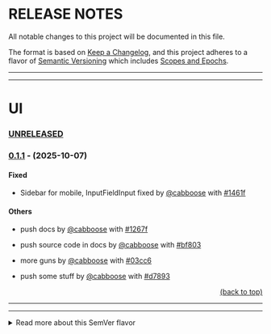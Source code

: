 # RELEASE NOTES

All notable changes to this project will be documented in this file.

The format is based on [Keep a Changelog](https://keepachangelog.com/en/1.0.0/),
and this project adheres to a flavor of [Semantic Versioning](https://semver.org/spec/v2.0.0.html)
which includes [Scopes and Epochs](#epoch-scoped-semver).

---


-----------------------

# UI

### [UNRELEASED](https://github.com/shayanhabibi/Partas.Solid.UIKit/compare/_%28UI%29_0.1.1...HEAD)

### [0.1.1](https://github.com/shayanhabibi/Partas.Solid.UIKit/compare/_%28UI%29_0.1.0..._%28UI%29_0.1.1) - (2025-10-07)

#### <!-- 2 --> Fixed

* Sidebar for mobile, InputFieldInput fixed by [@cabboose](https://github.com/cabboose) with [#1461f](https://github.com/shayanhabibi/Partas.Solid.UIKit/commit/1461f2feca1e691d47b29325bb150827d1a421af)
  

#### <!-- 6 --> Others

* push docs by [@cabboose](https://github.com/cabboose) with [#1267f](https://github.com/shayanhabibi/Partas.Solid.UIKit/commit/1267fd5a5027ef7216e7d1588b686f8da5dbdffc)
  

* push source code in docs by [@cabboose](https://github.com/cabboose) with [#bf803](https://github.com/shayanhabibi/Partas.Solid.UIKit/commit/bf803e1cfeebcad51aa6c4f0c8e7d40c26365cbb)
  

* more guns by [@cabboose](https://github.com/cabboose) with [#03cc6](https://github.com/shayanhabibi/Partas.Solid.UIKit/commit/03cc6bf6c5637e0c628ff71d73281c15c2750630)
  

* push some stuff by [@cabboose](https://github.com/cabboose) with [#d7893](https://github.com/shayanhabibi/Partas.Solid.UIKit/commit/d7893a2e729b9d3f7a71d51cad8eae985a54566b)
  

<div align="right"><a href="#quick-navigation">(back to top)</a></div>

-----------------------


---

<details>
<summary>Read more about this SemVer flavor</summary>

### Epoch Scoped SemVer

This flavor adds an optional marketable value called an `EPOCH`.
There is also an optional disambiguating `SCOPE` identifier for delineating tags for packages in a mono repo.

<blockquote>The motivation for this is to prevent resistance to utilising SemVer major bumps
correctly, by allowing a separate marketable identifier which is easily compatible
with the current SemVer spec.</blockquote>


An Epoch/Scope (*Sepoch*) is an OPTIONAL prefix to a typical SemVer.

* A Sepoch MUST BE bounded by `_` underscores `_`.
* The identifiers MUST BE ALPHABETICAL (A-Za-z) identifiers.
* The Epoch SHOULD BE upper case
* The Epoch MUST come before the Scope, if both are present.
* The Scope MUST additionally be bounded by `(` parenthesis `)`.
* The Scope SHOULD BE capitalised/pascal cased.
* A Sepoch CAN BE separated from SemVer by a single white space where this is allowed (ie not allowed in git tags).
* Epoch DOES NOT influence precedence.
* Scope MUST uniquely identify a single components versioning.
* Different scopes CANNOT BE compared for precedence.
* A SemVer without a Scope CAN BE compared to a Scoped SemVer for compatibility. But caution is advised.

> There is no enforcement for ordering EPOCHs in this spec, as it
would be overly restrictive and yield little value since we can delineate and
earlier EPOCH from a later EPOCH by the SemVers.

#### Example

```mermaid
gitGraph
commit tag: "_ALPS_1.2.3"
branch develop
commit id: "add: ..."
commit
checkout main
cherry-pick id: "add: ..." tag: "_ALPS_2.1.3"
checkout develop
commit
commit
checkout main
merge develop tag: "_ALPS_3.4.5"
checkout develop
commit
commit
checkout main
merge develop tag: "_BRAVO_4.0.0" type: HIGHLIGHT
```

*While there are breaking changes between versions 1 to 3, we expect that it is less than
from 3 to 4. We expect the API surface would change more dramatically, or there is some other significant
milestone improvement, in the change from version 3 epoch ALPS to version 4 epoch BRAVO.*

```
_WILDLANDS(Core)_ 4.2.0
_WILDLANDS(Engine)_ 0.5.3
_DELTA(Core)_ 5.0.0
_DELTA(Engine)_ 0.5.3
```

*Cannot be compared to `Core` versions. Both Engine versions are equal, we can identify that
the ecosystems marketed change does not change the Engine packages API*

</details>

<!-- generated by Partas.GitNet -->
